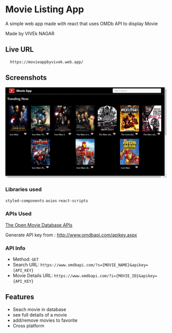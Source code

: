 
# Movie Listing App

A simple web app made with react that uses OMDb API to display Movie

Made by VIVEk NAGAR

## Live URL


```http
  https://movieappbyvivek.web.app/
```


## Screenshots

![](ezgif-3-66245b1ce60a.gif)

 ### Libraries used
`styled-components`
`axios`
`react-scripts`

### APIs Used
[The Open Movie Database APIs](http://www.omdbapi.com/)

Generate API key from : http://www.omdbapi.com/apikey.aspx

### API Info
* Method: `GET`
* Search URL: `https://www.omdbapi.com/?s={MOVIE_NAME}&apikey={API_KEY}`
* Movie Details URL: `https://www.omdbapi.com/?i={MOVIE_ID}&apikey={API_KEY}`

## Features

- Seach movie in database
- see full details of a movie
- add/remove movies to favorite
- Cross platform 
